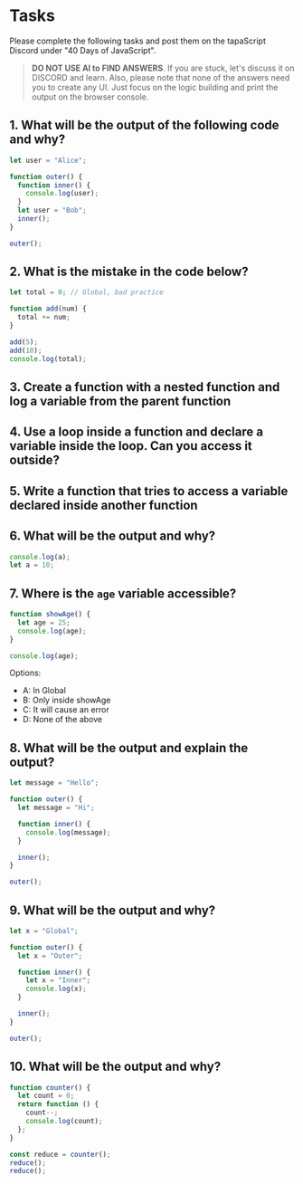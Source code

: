 # Tasks

Please complete the following tasks and post them on the tapaScript Discord under "40 Days of JavaScript".

> **DO NOT USE AI to FIND ANSWERS**. If you are stuck, let's discuss it on DISCORD and learn. Also, please note that none of the answers need you to create any UI. Just focus on the logic building and print the output on the browser console.

## 1. What will be the output of the following code and why?

```js
let user = "Alice";

function outer() {
  function inner() {
    console.log(user);
  }
  let user = "Bob";
  inner();
}

outer();
```

## 2. What is the mistake in the code below?

```js
let total = 0; // Global, bad practice

function add(num) {
  total += num;
}

add(5);
add(10);
console.log(total);
```

## 3. Create a function with a nested function and log a variable from the parent function

## 4. Use a loop inside a function and declare a variable inside the loop. Can you access it outside?

## 5. Write a function that tries to access a variable declared inside another function

## 6. What will be the output and why?

```js
console.log(a);
let a = 10;
```

## 7. Where is the `age` variable accessible?

```js
function showAge() {
  let age = 25;
  console.log(age);
}

console.log(age);
```

Options:

- A: In Global
- B: Only inside showAge
- C: It will cause an error
- D: None of the above

## 8. What will be the output and explain the output?

```js
let message = "Hello";

function outer() {
  let message = "Hi";

  function inner() {
    console.log(message);
  }

  inner();
}

outer();
```

## 9. What will be the output and why?

```js
let x = "Global";

function outer() {
  let x = "Outer";

  function inner() {
    let x = "Inner";
    console.log(x);
  }

  inner();
}

outer();
```

## 10. What will be the output and why?

```js
function counter() {
  let count = 0;
  return function () {
    count--;
    console.log(count);
  };
}

const reduce = counter();
reduce();
reduce();
```
